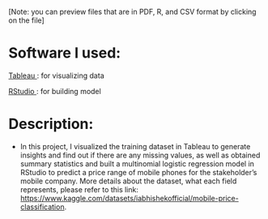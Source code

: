 [Note: you can preview files that are in PDF, R, and CSV format by clicking on the file]

# Software I used: 
[Tableau ](https://www.tableau.com/products/desktop): for visualizing data 

[RStudio ](https://www.rstudio.com/products/rstudio/download/): for building model 

# Description: 
- In this project, I visualized the training dataset in Tableau to generate insights and find out if there are any missing values, as well as obtained summary statistics and built a multinomial logistic regression model in RStudio to predict a price range of mobile phones for the stakeholder’s mobile company. More details about the dataset, what each field represents, please refer to this link: https://www.kaggle.com/datasets/iabhishekofficial/mobile-price-classification. 
